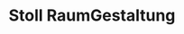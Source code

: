 ---
title: "Stoll RaumGestaltung"
url: /thalmaessing/stoll-raumgestaltung/
shop: Raumausstattung
---
